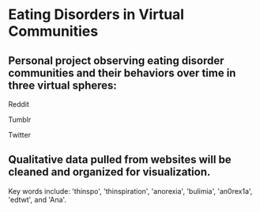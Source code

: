 # Eating Disorders in Virtual Communities

## Personal project observing eating disorder communities and their behaviors over time in three virtual spheres:

Reddit

Tumblr

Twitter

## Qualitative data pulled from websites will be cleaned and organized for visualization.

Key words include: 'thinspo', 'thinspiration', 'anorexia', 'bulimia', 'an0rex1a', 'edtwt', and 'Ana'.
